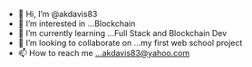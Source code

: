 - 👋 Hi, I’m @akdavis83
- 👀 I’m interested in ...Blockchain
- 🌱 I’m currently learning ...Full Stack and Blockchain Dev
- 💞️ I’m looking to collaborate on ...my first web school project
- 📫 How to reach me ...akdavis83@yahoo.com

<!---
akdavis83/akdavis83 is a ✨ special ✨ repository because its `README.md` (this file) appears on your GitHub profile.
You can click the Preview link to take a look at your changes.
--->
